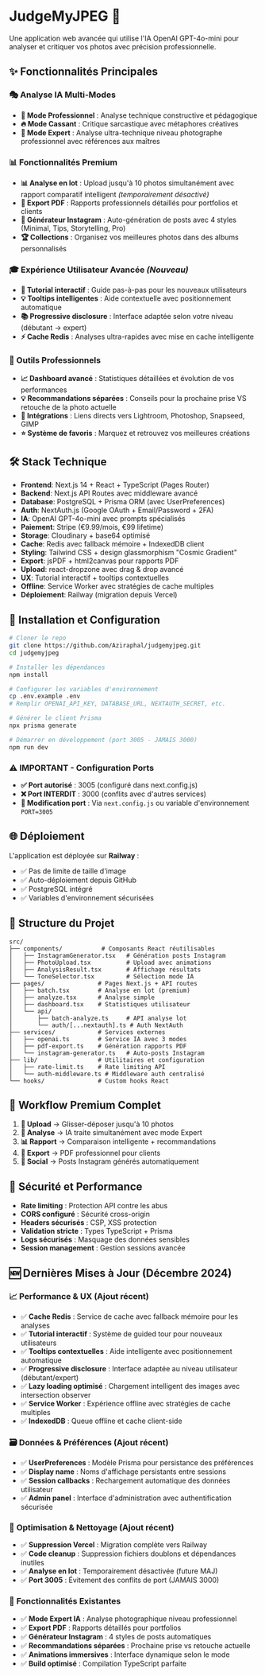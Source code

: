 # JudgeMyJPEG 📸

Une application web avancée qui utilise l'IA OpenAI GPT-4o-mini pour analyser et critiquer vos photos avec précision professionnelle.

## ✨ Fonctionnalités Principales

### 🎭 Analyse IA Multi-Modes
- **👔 Mode Professionnel** : Analyse technique constructive et pédagogique
- **🔥 Mode Cassant** : Critique sarcastique avec métaphores créatives  
- **🎯 Mode Expert** : Analyse ultra-technique niveau photographe professionnel avec références aux maîtres

### 📊 Fonctionnalités Premium
- **📊 Analyse en lot** : Upload jusqu'à 10 photos simultanément avec rapport comparatif intelligent *(temporairement désactivé)*
- **📄 Export PDF** : Rapports professionnels détaillés pour portfolios et clients
- **📱 Générateur Instagram** : Auto-génération de posts avec 4 styles (Minimal, Tips, Storytelling, Pro)
- **🏆 Collections** : Organisez vos meilleures photos dans des albums personnalisés

### 🎓 **Expérience Utilisateur Avancée** *(Nouveau)*
- **🎯 Tutorial interactif** : Guide pas-à-pas pour les nouveaux utilisateurs
- **💡 Tooltips intelligentes** : Aide contextuelle avec positionnement automatique
- **📚 Progressive disclosure** : Interface adaptée selon votre niveau (débutant → expert)
- **⚡ Cache Redis** : Analyses ultra-rapides avec mise en cache intelligente

### 🔧 Outils Professionnels  
- **📈 Dashboard avancé** : Statistiques détaillées et évolution de vos performances
- **💡 Recommandations séparées** : Conseils pour la prochaine prise VS retouche de la photo actuelle
- **🔗 Intégrations** : Liens directs vers Lightroom, Photoshop, Snapseed, GIMP
- **⭐ Système de favoris** : Marquez et retrouvez vos meilleures créations

## 🛠️ Stack Technique

- **Frontend**: Next.js 14 + React + TypeScript (Pages Router)
- **Backend**: Next.js API Routes avec middleware avancé
- **Database**: PostgreSQL + Prisma ORM (avec UserPreferences)
- **Auth**: NextAuth.js (Google OAuth + Email/Password + 2FA)
- **IA**: OpenAI GPT-4o-mini avec prompts spécialisés
- **Paiement**: Stripe (€9.99/mois, €99 lifetime)
- **Storage**: Cloudinary + base64 optimisé
- **Cache**: Redis avec fallback mémoire + IndexedDB client
- **Styling**: Tailwind CSS + design glassmorphism "Cosmic Gradient"
- **Export**: jsPDF + html2canvas pour rapports PDF
- **Upload**: react-dropzone avec drag & drop avancé
- **UX**: Tutorial interactif + tooltips contextuelles
- **Offline**: Service Worker avec stratégies de cache multiples
- **Déploiement**: Railway (migration depuis Vercel)

## 🚀 Installation et Configuration

```bash
# Cloner le repo
git clone https://github.com/Aziraphal/judgemyjpeg.git
cd judgemyjpeg

# Installer les dépendances
npm install

# Configurer les variables d'environnement
cp .env.example .env
# Remplir OPENAI_API_KEY, DATABASE_URL, NEXTAUTH_SECRET, etc.

# Générer le client Prisma
npx prisma generate

# Démarrer en développement (port 3005 - JAMAIS 3000)
npm run dev
```

### ⚠️ **IMPORTANT - Configuration Ports**
- **✅ Port autorisé** : 3005 (configuré dans next.config.js)
- **❌ Port INTERDIT** : 3000 (conflits avec d'autres services)
- **🔧 Modification port** : Via `next.config.js` ou variable d'environnement `PORT=3005`

## 🌐 Déploiement

L'application est déployée sur **Railway** :
- ✅ Pas de limite de taille d'image
- ✅ Auto-déploiement depuis GitHub
- ✅ PostgreSQL intégré
- ✅ Variables d'environnement sécurisées

## 📁 Structure du Projet

```
src/
├── components/           # Composants React réutilisables
│   ├── InstagramGenerator.tsx   # Génération posts Instagram
│   ├── PhotoUpload.tsx          # Upload avec animations
│   ├── AnalysisResult.tsx       # Affichage résultats
│   └── ToneSelector.tsx         # Sélection mode IA
├── pages/               # Pages Next.js + API routes
│   ├── batch.tsx        # Analyse en lot (premium)
│   ├── analyze.tsx      # Analyse simple
│   ├── dashboard.tsx    # Statistiques utilisateur
│   └── api/
│       ├── batch-analyze.ts     # API analyse lot
│       └── auth/[...nextauth].ts # Auth NextAuth
├── services/            # Services externes
│   ├── openai.ts        # Service IA avec 3 modes
│   ├── pdf-export.ts    # Génération rapports PDF
│   └── instagram-generator.ts   # Auto-posts Instagram
├── lib/                 # Utilitaires et configuration
│   ├── rate-limit.ts    # Rate limiting API
│   └── auth-middleware.ts # Middleware auth centralisé
└── hooks/               # Custom hooks React
```

## 🎯 Workflow Premium Complet

1. **📸 Upload** → Glisser-déposer jusqu'à 10 photos
2. **🤖 Analyse** → IA traite simultanément avec mode Expert
3. **📊 Rapport** → Comparaison intelligente + recommandations
4. **📄 Export** → PDF professionnel pour clients
5. **📱 Social** → Posts Instagram générés automatiquement

## 🔐 Sécurité et Performance

- **Rate limiting** : Protection API contre les abus
- **CORS configuré** : Sécurité cross-origin
- **Headers sécurisés** : CSP, XSS protection
- **Validation stricte** : Types TypeScript + Prisma
- **Logs sécurisés** : Masquage des données sensibles
- **Session management** : Gestion sessions avancée

## 🆕 Dernières Mises à Jour (Décembre 2024)

### 📈 **Performance & UX (Ajout récent)**
- ✅ **Cache Redis** : Service de cache avec fallback mémoire pour les analyses
- ✅ **Tutorial interactif** : Système de guided tour pour nouveaux utilisateurs
- ✅ **Tooltips contextuelles** : Aide intelligente avec positionnement automatique
- ✅ **Progressive disclosure** : Interface adaptée au niveau utilisateur (débutant/expert)
- ✅ **Lazy loading optimisé** : Chargement intelligent des images avec intersection observer
- ✅ **Service Worker** : Expérience offline avec stratégies de cache multiples
- ✅ **IndexedDB** : Queue offline et cache client-side

### 🗃️ **Données & Préférences (Ajout récent)**
- ✅ **UserPreferences** : Modèle Prisma pour persistance des préférences
- ✅ **Display name** : Noms d'affichage persistants entre sessions
- ✅ **Session callbacks** : Rechargement automatique des données utilisateur
- ✅ **Admin panel** : Interface d'administration avec authentification sécurisée

### 🧹 **Optimisation & Nettoyage (Ajout récent)**
- ✅ **Suppression Vercel** : Migration complète vers Railway
- ✅ **Code cleanup** : Suppression fichiers doublons et dépendances inutiles
- ✅ **Analyse en lot** : Temporairement désactivée (future MAJ)
- ✅ **Port 3005** : Évitement des conflits de port (JAMAIS 3000)

### 🔧 **Fonctionnalités Existantes**
- ✅ **Mode Expert IA** : Analyse photographique niveau professionnel
- ✅ **Export PDF** : Rapports détaillés pour portfolios  
- ✅ **Générateur Instagram** : 4 styles de posts automatiques
- ✅ **Recommandations séparées** : Prochaine prise vs retouche actuelle
- ✅ **Animations immersives** : Interface dynamique selon le mode
- ✅ **Build optimisé** : Compilation TypeScript parfaite
